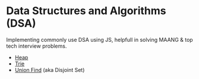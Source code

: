 # Data Structures and Algorithms (DSA)
Implementing commonly use DSA using JS, helpfull in solving MAANG & top tech interview problems.

- [Heap](https://github.com/akshaykhanna/DSA/blob/main/Heap.js)
- [Trie](https://github.com/akshaykhanna/DSA/blob/main/Trie.js)
- [Union Find](https://github.com/akshaykhanna/DSA/blob/main/UnionFind.js) (aka Disjoint Set)
